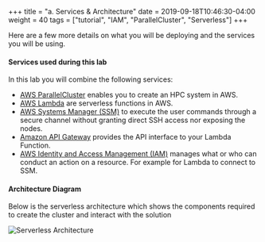 +++
title = "a. Services & Architecture"
date = 2019-09-18T10:46:30-04:00
weight = 40
tags = ["tutorial", "IAM", "ParallelCluster", "Serverless"]
+++

Here are a few more details on what you will be deploying and the services you will be using.


#### Services used during this lab

In this lab you will combine the following services:

- [AWS ParallelCluster](https://docs.aws.amazon.com/parallelcluster/index.html) enables you to create an HPC system in AWS.
- [AWS Lambda](https://docs.aws.amazon.com/lambda/latest/dg/getting-started.html) are serverless functions in AWS.
- [AWS Systems Manager (SSM)](https://docs.aws.amazon.com/systems-manager/latest/userguide/what-is-systems-manager.html) to execute the user commands through a secure channel without granting direct SSH access nor exposing the nodes.
- [Amazon API Gateway](https://docs.aws.amazon.com/apigateway/latest/developerguide/welcome.html) provides the API interface to your Lambda Function.
- [AWS Identity and Access Management (IAM)](https://docs.aws.amazon.com/IAM/latest/UserGuide/introduction.html) manages what or who can conduct an action on a resource. For example for Lambda to connect to SSM.


#### Architecture Diagram

Below is the serverless architecture which shows the components required to create the cluster and interact with the solution

![Serverless Architecture](/images/serverless/serverless-arch2.png)
